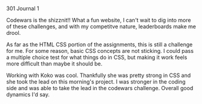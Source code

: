#
301 Journal 1

Codewars is the shizznit!!  What a fun website, I can't wait to dig into more of these challenges, and with my competitve nature, leaderboards make me drool.

As far as the HTML CSS portion of the assignments, this is still a challenge for me.  For some reason, basic CSS concepts are not sticking.  I could pass a multiple choice test for what things do in CSS, but making it work feels more difficult than maybe it should be.  

Working with Koko was cool.  Thankfully she was pretty strong in CSS and she took the lead on this morning's project.  I was stronger in the coding side and was able to take the lead in the codewars challenge.  Overall good dynamics I'd say.
